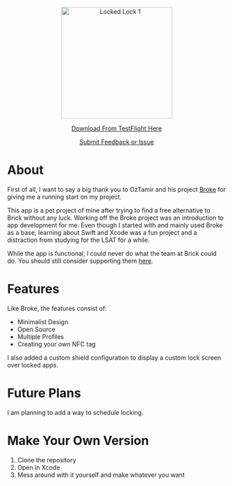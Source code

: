 <p align="center">
  <img width="256" alt="Locked Lock 1" src="https://github.com/user-attachments/assets/68174233-1565-4794-8baa-9b890f8164bc" />
</p>

<p align="center">
  <a href="https://testflight.apple.com/join/wpdy79ep">Download From TestFlight Here</a>
</p>

<p align="center">
  <a href="https://github.com/BuckDenver/Locked/issues">Submit Feedback or Issue</a>
</p>

# About

First of all, I want to say a big thank you to OzTamir and his project [Broke](https://github.com/OzTamir/broke) for giving me a running start on my project.

This app is a pet project of mine after trying to find a free alternative to Brick without any luck. Working off the Broke project was an introduction to app development for me. Even though I started with and mainly used Broke as a base, learning about Swift and Xcode was a fun project and a distraction from studying for the LSAT for a while.

While the app is functional, I could never do what the team at Brick could do. You should still consider supporting them [here](https://getbrick.app/shop).

# Features

Like Broke, the features consist of:

- Minimalist Design  
- Open Source  
- Multiple Profiles  
- Creating your own NFC tag  

I also added a custom shield configuration to display a custom lock screen over locked apps.

# Future Plans

I am planning to add a way to schedule locking.

# Make Your Own Version

1. Clone the repository  
2. Open in Xcode  
3. Mess around with it yourself and make whatever you want
